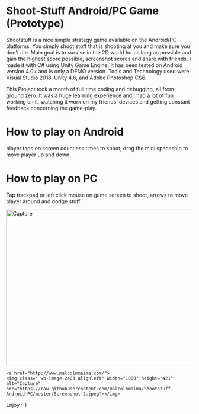 # Shoot-Stuff Android/PC Game (Prototype)
 
Shootstuff is a nice simple strategy game available on the Android/PC platforms. You simply shoot stuff that is
shooting at you and make sure you don't die. Main goal is to survive in the 2D world for as long as possible and 
gain the highest score possible, screenshot scores and share with friends. I made it with C# using Unity Game Engine.
It has been tested on Android version 4.0+ and is only a DEMO version. Tools and Technology used were: Visual Studio 2013,
Unity 4.6, and Adobe Photoshop CS6. 

This Project took a month of full time coding and debugging, all from ground zero. It was a huge learning experience 
and I had a lot of fun working on it, watching it work on my friends’ devices and getting constant feedback concerning
the game-play.

# How to play on Android 

player taps on screen countless times to shoot, drag the mini spaceship to move player up and down

# How to play on PC

Tap trackpad or left click mouse on game screen to shoot, arrows to move player around and dodge stuff


<p>
    <a href="http://www.malcolmmaima.com/">
    <img class=" wp-image-2403 alignleft" width="1000" height="421" alt="Capture" src="https://raw.githubusercontent.com/malcolmmaima/Shootstuff-Android-PC/master/Screenshot-1.jpeg"></img>

</a>

    <a href="http://www.malcolmmaima.com/">
    <img class=" wp-image-2403 alignleft" width="1000" height="421" alt="Capture" src="https://raw.githubusercontent.com/malcolmmaima/Shootstuff-Android-PC/master/Screenshot-2.jpeg"></img>

</a>



</p>

Enjoy :-)

